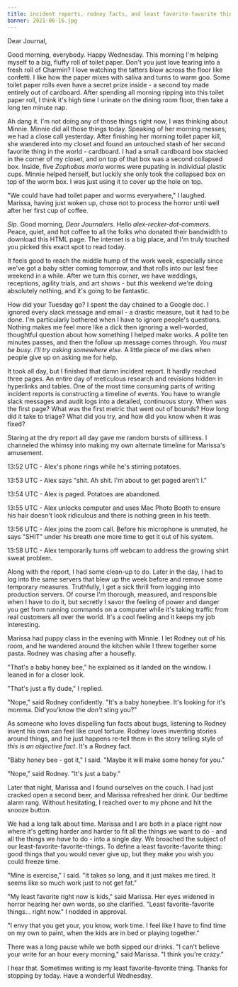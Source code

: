 ```yaml
---
title: incident reports, rodney facts, and least favorite-favorite things
banner: 2021-06-16.jpg
---
```


Dear Journal,

Good morning, everybody.  Happy Wednesday.  This morning I'm helping
myself to a big, fluffy roll of toilet paper.  Don't you just love
tearing into a fresh roll of Charmin?  I love watching the tatters
blow across the floor like confetti.  I like how the paper mixes with
saliva and turns to warm goo.  Some toilet paper rolls even have a
secret prize inside - a second toy made entirely out of cardboard.
After spending all morning ripping into this toilet paper roll, I
think it's high time I urinate on the dining room floor, then take a
long ten minute nap.

Ah dang it.  I'm not doing any of those things right now, I was
thinking about Minnie.  Minnie did all those things today.  Speaking
of her morning messes, we had a close call yesterday.  After finishing
her morning toilet paper kill, she wandered into my closet and found
an untouched stash of her second favorite thing in the world -
cardboard.  I had a small cardboard box stacked in the corner of my
closet, and on top of that box was a second collapsed box.  Inside,
five _Zophobas moria_ worms were pupating in individual plastic cups.
Minnie helped herself, but luckily she only took the collapsed box on
top of the worm box.  I was just using it to cover up the hole on top.

"We could have had toilet paper and worms everywhere," I laughed.
Marissa, having just woken up, chose not to process the horror until
well after her first cup of coffee.

_Sip_.  Good morning, _Dear Journalers_.  Hello
_alex-recker-dot-commers_.  Peace, quiet, and hot coffee to all the
folks who donated their bandwidth to download this HTML page.  The
internet is a big place, and I'm truly touched you picked this exact
spot to read today.

It feels good to reach the middle hump of the work week, especially
since we've got a baby sitter coming tomorrow, and that rolls into our
last free weekend in a while.  After we turn this corner, we have
weddings, receptions, agility trials, and art shows - but _this_
weekend we're doing absolutely nothing, and it's going to be
fantastic.

How did your Tuesday go?  I spent the day chained to a Google doc.  I
ignored every slack message and email - a drastic measure, but it had
to be done.  I'm particularly bothered when I have to ignore people's
questions.  Nothing makes me feel more like a dick then ignoring a
well-worded, thoughtful question about how something I helped make
works.  A polite ten minutes passes, and then the follow up message
comes through.  _You must be busy._  _I'll try asking somewhere else._
A little piece of me dies when people give up on asking me for help.

It took all day, but I finished that damn incident report.  It hardly
reached three pages.  An entire day of meticulous research and
revisions hidden in hyperlinks and tables.  One of the most time
consuming parts of writing incident reports is constructing a timeline
of events.  You have to wrangle slack messages and audit logs into a
detailed, continuous story.  When was the first page?  What was the
first metric that went out of bounds?  How long did it take to triage?
What did you try, and how did you know when it was fixed?

Staring at the dry report all day gave me random bursts of silliness.
I channeled the whimsy into making my own alternate timeline for
Marissa's amusement.

13:52 UTC - Alex's phone rings while he's stirring potatoes.

13:53 UTC - Alex says "shit.  Ah shit.  I'm about to get paged aren't I."

13:54 UTC - Alex is paged.  Potatoes are abandoned.

13:55 UTC - Alex unlocks computer and uses Mac Photo Booth to ensure
his hair doesn't look ridiculous and there is nothing green in his
teeth.

13:56 UTC - Alex joins the zoom call.  Before his microphone is
unmuted, he says "SHIT" under his breath one more time to get it out
of his system.

13:58 UTC - Alex temporarily turns off webcam to address the growing
shirt sweat problem.

Along with the report, I had some clean-up to do.  Later in the day, I
had to log into the same servers that blew up the week before and
remove some temporary measures.  Truthfully, I get a sick thrill from
logging into production servers.  Of course I'm thorough, measured,
and responsible when I have to do it, but secretly I savor the feeling
of power and danger you get from running commands on a computer while
it's taking traffic from real customers all over the world.  It's a
cool feeling and it keeps my job interesting.

Marissa had puppy class in the evening with Minnie.  I let Rodney out
of his room, and he wandered around the kitchen while I threw together
some pasta.  Rodney was chasing after a housefly.

"That's a baby honey bee," he explained as it landed on the window.  I
leaned in for a closer look.

"That's just a fly dude," I replied.

"Nope," said Rodney confidently.  "It's a baby honeybee.  It's looking
for it's momma.  Did'you'know the _don't_ sting you?"

As someone who loves dispelling fun facts about bugs, listening to
Rodney invent his own can feel like cruel torture.  Rodney loves
inventing stories around things, and he just happens re-tell them in
the story telling style of _this is an objective fact_.  It's a Rodney
fact.

"Baby honey bee - got it," I said.  "Maybe it will make some honey for
you."

"Nope," said Rodney.  "It's just a baby."

Later that night, Marissa and I found ourselves on the couch.  I had
just cracked open a second beer, and Marissa refreshed her drink.  Our
bedtime alarm rang.  Without hesitating, I reached over to my phone
and hit the snooze button.

We had a long talk about time.  Marissa and I are both in a place
right now where it's getting harder and harder to fit all the things
we want to do - and all the things we _have_ to do - into a single
day.  We broached the subject of our least-favorite-favorite-things.
To define a least favorite-favorite thing: good things that you would
never give up, but they make you wish you could freeze time.

"Mine is exercise," I said.  "It takes so long, and it just makes me
tired.  It seems like so much work just to not get fat."

"My least favorite right now is kids," said Marissa.  Her eyes widened
in horror hearing her own words, so she clarified.  "Least
favorite-favorite things... right now."  I nodded in approval.

"I envy that you get your, you know, work time.  I feel like I have to
find time on my own to paint, when the kids are in bed or playing
together."

There was a long pause while we both sipped our drinks.  "I can't
believe your write for an hour every morning," said Marissa.  "I think
you're crazy."

I hear that.  Sometimes writing is my least favorite-favorite thing.
Thanks for stopping by today.  Have a wonderful Wednesday.
